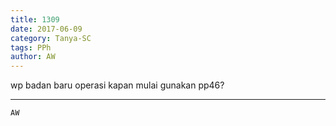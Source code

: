 ```yaml
---
title: 1309
date: 2017-06-09
category: Tanya-SC
tags: PPh
author: AW
---
```


wp badan baru operasi kapan mulai gunakan pp46?

---



`AW`
